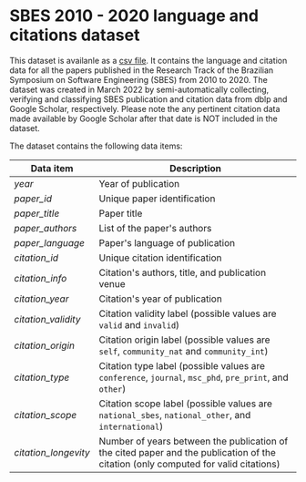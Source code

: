 # SBES 2010 - 2020 language and citations dataset

This dataset is availanle as a [csv file](sbes-2010-2020-dataset.csv). It contains the language and citation data for all the papers published in the Research Track of the Brazilian Symposium on Software Engineering (SBES) from 2010 to 2020. The dataset was created in March 2022 by semi-automatically collecting, verifying and classifying SBES publication and citation data from dblp and Google Scholar, respectively. Please note the any pertinent citation data made available by Google Scholar after that date is NOT included in the dataset.

The dataset contains the following data items:

Data item | Description
--- | ---
*year* | Year of publication
*paper_id* | Unique paper identification
*paper_title* | Paper title
*paper_authors* | List of the paper's authors
*paper_language* | Paper's language of publication
*citation_id* | Unique citation identification
*citation_info* | Citation's authors, title, and publication venue
*citation_year* | Citation's year of publication
*citation_validity* | Citation validity label (possible values are `valid` and `invalid`)
*citation_origin* | Citation origin label (possible values are `self`, `community_nat` and `community_int`)
*citation_type* | Citation type label (possible values are `conference`, `journal`, `msc_phd`, `pre_print`, and `other`)
*citation_scope* | Citation scope label (possible values are `national_sbes`, `national_other`, and `international`)
*citation_longevity* | Number of years between the publication of the cited paper and the publication of the citation (only computed for valid citations)
